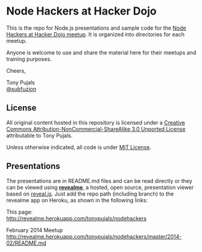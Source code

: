 <!-- revealme options
title: Node Hackers at Hacker Dojo - Dynamic Introduction to the Node stack
theme: default
transition: default
horizOnly: false
-->

Node Hackers at Hacker Dojo
===========================

This is the repo for Node.js presentations and sample code for the [Node Hackers at Hacker Dojo meetup](http://www.meetup.com/Node-Hackers-at-Hacker-Dojo/). It is organized into directories for each meetup.

Anyone is welcome to use and share the material here for their meetups and training purposes.

Cheers,

Tony Pujals  
[@subfuzion](https://twitter.com/subfuzion)


## License

All original content hosted in this repository is licensed under a [Creative Commons Attribution-NonCommercial-ShareAlike 3.0 Unported License](http://creativecommons.org/licenses/by-nc-sa/3.0/) attributable to Tony Pujals.

Unless otherwise indicated, all code is under [MIT License](https://raw2.github.com/tonypujals/nodehackers/master/LICENSE).


## Presentations

The presentations are in README.md files and can be read directly or they can be viewed using **[revealme](https://github.com/yanatan16/revealme)**, a hosted, open source, presentation viewer based on [reveal.js](https://github.com/hakimel/reveal.js/). Just add the repo path (including branch) to the revealme app on Heroku, as shown in the following links:

This page:  
http://revealme.herokuapp.com/tonypujals/nodehackers

February 2014 Meetup  
http://revealme.herokuapp.com/tonypujals/nodehackers/master/2014-02/README.md

